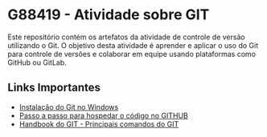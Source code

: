 # G88419 - Atividade sobre GIT

Este repositório contém os artefatos da atividade de controle de versão utilizando o Git. O objetivo desta atividade é aprender e aplicar o uso do Git para controle de versões e colaborar em equipe usando plataformas como GitHub ou GitLab.


## Links Importantes

- [Instalação do Git no Windows](docs/Instalação-Git-Windos.md)
- [Passo a passo para hospedar o código no GITHUB](docs/Passo_a_passos_para_hospedar_o_código_no_GITHUB.md)
- [Handbook do GIT - Principais comandos do GIT](docs/handbook-do-git.md)
  
